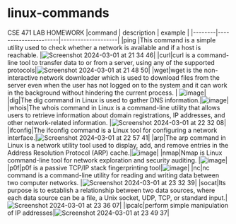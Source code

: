 # linux-commands
CSE 471 LAB HOMEWORK
|command | description          | example            |
|--------|----------------------|--------------------|
|ping    |This command is a simple utility used to check whether a network is available and if a host is reachable. |![Screenshot 2024-03-01 at 21 34 46](https://github.com/begumyld/linux-commands/assets/80525497/9d432b8a-f135-4a42-a744-73f8cd0d8a54)|
|curl|curl is a command-line tool to transfer data to or from a server, using any of the supported protocols|![Screenshot 2024-03-01 at 21 48 50](https://github.com/begumyld/linux-commands/assets/80525497/665683e2-0d4e-4256-9c50-f21884fcec69)|
|wget|wget is the non-interactive network downloader which is used to download files from the server even when the user has not logged on to the system and it can work in the background without hindering the current process. | ![image](https://github.com/begumyld/linux-commands/assets/80525497/262f7b25-85dd-460d-8c9e-2f2afe27a543)|
|dig|The dig command in Linux is used to gather DNS information.|![image](https://github.com/begumyld/linux-commands/assets/80525497/1e5ea007-8b33-4ee5-b57d-17d2e26d85fe)|
|whois|The whois command in Linux is a command-line utility that allows users to retrieve information about domain registrations, IP addresses, and other network-related information. |![Screenshot 2024-03-01 at 22 32 08](https://github.com/begumyld/linux-commands/assets/80525497/a8d7e508-5e29-4cc4-abd8-15d2f1db8421)|
|ifconfig|The ifconfig command is a Linux tool for configuring a network interface.|![Screenshot 2024-03-01 at 22 57 41](https://github.com/begumyld/linux-commands/assets/80525497/d5c1147b-2520-4e0e-b075-3aca97751599)|
|arp|The arp command in Linux is a network utility tool used to display, add, and remove entries in the Address Resolution Protocol (ARP) cache.|![image](https://github.com/begumyld/linux-commands/assets/80525497/271324cb-ab38-4b84-871a-bfb6d89119d3)|
|nmap|Nmap is Linux command-line tool for network exploration and security auditing. |![image](https://github.com/begumyld/linux-commands/assets/80525497/76ed3193-2d84-44c5-bf71-665aecc2b899)|
|p0f|p0f is a passive TCP/IP stack fingerprinting tool|![image](https://github.com/begumyld/linux-commands/assets/80525497/9d8e4dee-70b1-4ff8-b075-8a9959cd1889)|
|nc|nc command is a command-line utility for reading and writing data between two computer networks. |![Screenshot 2024-03-01 at 23 32 39](https://github.com/begumyld/linux-commands/assets/80525497/e7420028-853c-458a-9f0c-445e4181f5fb)|
|socat|Its purpose is to establish a relationship between two data sources, where each data source can be a file, a Unix socket, UDP, TCP, or standard input.|![Screenshot 2024-03-01 at 23 36 07](https://github.com/begumyld/linux-commands/assets/80525497/2434c11d-8974-4e7d-9510-b50399bb8849)|
|ipcalc|perform simple manipulation of IP addresses|![Screenshot 2024-03-01 at 23 49 37](https://github.com/begumyld/linux-commands/assets/80525497/6cc7717d-5988-468e-840e-885a5ac25a5d)|










